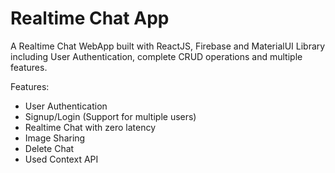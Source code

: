 # Realtime Chat App

A Realtime Chat WebApp built with ReactJS, Firebase and MaterialUI Library including User Authentication, complete CRUD operations and multiple features.

Features:

- User Authentication
- Signup/Login (Support for multiple users)
- Realtime Chat with zero latency
- Image Sharing
- Delete Chat
- Used Context API

